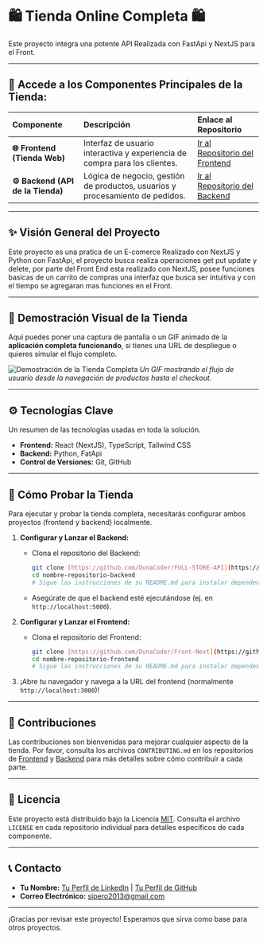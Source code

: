 # 🛍️ Tienda Online Completa 🛍️

Este proyecto integra una potente API Realizada con FastApi y NextJS para el Front.

---

## 🚀 Accede a los Componentes Principales de la Tienda:

| Componente | Descripción | Enlace al Repositorio |
| :--------- | :---------- | :-------------------- |
| **🌐 Frontend (Tienda Web)** | Interfaz de usuario interactiva y experiencia de compra para los clientes. | [Ir al Repositorio del Frontend](https://github.com/DunaCoder/Front-Next) |
| **⚙️ Backend (API de la Tienda)** | Lógica de negocio, gestión de productos, usuarios y procesamiento de pedidos. | [Ir al Repositorio del Backend](https://github.com/DunaCoder/FULL-STORE-API) |

---

## ✨ Visión General del Proyecto

Este proyecto es una pratica de un E-comerce Realizado con NextJS y Python con FastApi, el proyecto busca realiza operaciones get put update y delete, por parte del Front End
esta realizado con NextJS, posee funciones basicas de un carrito de compras una interfaz que busca ser intuitiva y con el tiempo se agregaran mas funciones en el Front.

---

## 📸 Demostración Visual de la Tienda

Aquí puedes poner una captura de pantalla o un GIF animado de la **aplicación completa funcionando**, si tienes una URL de despliegue o quieres simular el flujo completo.

![Demostración de la Tienda Completa](assets/tienda-completa-demo.gif)
_Un GIF mostrando el flujo de usuario desde la navegación de productos hasta el checkout._

---

## ⚙️ Tecnologías Clave

Un resumen de las tecnologías usadas en toda la solución.

* **Frontend:** React (NextJS), TypeScript, Tailwind CSS
* **Backend:** Python, FatApi
* **Control de Versiones:** Git, GitHub

---

## 🚀 Cómo Probar la Tienda

Para ejecutar y probar la tienda completa, necesitarás configurar ambos proyectos (frontend y backend) localmente.

1.  **Configurar y Lanzar el Backend:**
    * Clona el repositorio del Backend:
        ```bash
        git clone [https://github.com/DunaCoder/FULL-STORE-API](https://github.com/DunaCoder/FULL-STORE-API)
        cd nombre-repositorio-backend
        # Sigue las instrucciones de su README.md para instalar dependencias y arrancarlo
        ```
    * Asegúrate de que el backend esté ejecutándose (ej. en `http://localhost:5000`).

2.  **Configurar y Lanzar el Frontend:**
    * Clona el repositorio del Frontend:
        ```bash
        git clone [https://github.com/DunaCoder/Front-Next](https://github.com/DunaCoder/Front-Next)
        cd nombre-repositorio-frontend
        # Sigue las instrucciones de su README.md para instalar dependencias y arrancarlo
        ```

3.  ¡Abre tu navegador y navega a la URL del frontend (normalmente `http://localhost:3000`)!

---

## 🤝 Contribuciones

Las contribuciones son bienvenidas para mejorar cualquier aspecto de la tienda. Por favor, consulta los archivos `CONTRIBUTING.md` en los repositorios de [Frontend](https://github.com/Tu-Usuario/nombre-repositorio-frontend) y [Backend](https://github.com/Tu-Usuario/nombre-repositorio-backend) para más detalles sobre cómo contribuir a cada parte.

---

## 📄 Licencia

Este proyecto está distribuido bajo la Licencia [MIT](https://opensource.org/licenses/MIT). Consulta el archivo `LICENSE` en cada repositorio individual para detalles específicos de cada componente.

---

## 📞 Contacto

* **Tu Nombre:** [Tu Perfil de LinkedIn](https://www.linkedin.com/in/tu-perfil/) | [Tu Perfil de GitHub](https://github.com/tu-usuario)
* **Correo Electrónico:** sipero2013@gmail.com

---

¡Gracias por revisar este proyecto! Esperamos que sirva como base para otros proyectos.